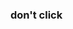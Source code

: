 ### don't click

<!--
**Oh-Klahoma/Oh-Klahoma** is a ✨ _special_ ✨ repository because its `README.md` (this file) appears on your GitHub profile.

Here are some ideas to get you started:

- 🔭 I’m currently working on minecraft
- 🌱 I’m currently learning terraria
- 👯 I’m looking to collaborate on minecraft
- 🤔 I’m looking for help with minecraft
- 💬 Ask me about minecraft
- 📫 How to reach me: on minecraft
- 😄 Pronouns: mine/craft
- ⚡ Fun fact: minecraft
-->
